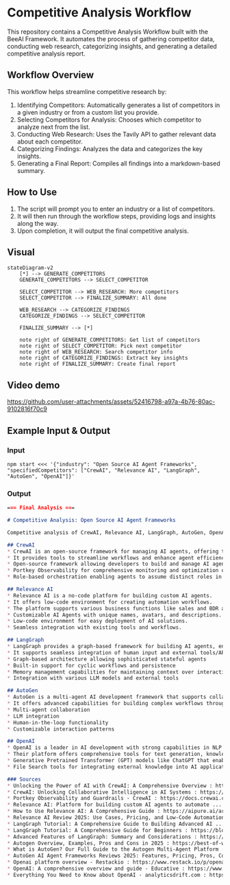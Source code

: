 # Competitive Analysis Workflow

This repository contains a Competitive Analysis Workflow built with the BeeAI Framework. It automates the process of gathering competitor data, conducting web research, categorizing insights, and generating a detailed competitive analysis report.

## Workflow Overview

This workflow helps streamline competitive research by:
1. Identifying Competitors: Automatically generates a list of competitors in a given industry or from a custom list you provide.
2. Selecting Competitors for Analysis: Chooses which competitor to analyze next from the list.
3. Conducting Web Research: Uses the Tavily API to gather relevant data about each competitor.
4. Categorizing Findings: Analyzes the data and categorizes the key insights.
5. Generating a Final Report: Compiles all findings into a markdown-based summary.

## How to Use

1. The script will prompt you to enter an industry or a list of competitors.
2. It will then run through the workflow steps, providing logs and insights along the way.
3. Upon completion, it will output the final competitive analysis.

## Visual

```mermaid
stateDiagram-v2
    [*] --> GENERATE_COMPETITORS
    GENERATE_COMPETITORS --> SELECT_COMPETITOR
    
    SELECT_COMPETITOR --> WEB_RESEARCH: More competitors
    SELECT_COMPETITOR --> FINALIZE_SUMMARY: All done
    
    WEB_RESEARCH --> CATEGORIZE_FINDINGS
    CATEGORIZE_FINDINGS --> SELECT_COMPETITOR
    
    FINALIZE_SUMMARY --> [*]

    note right of GENERATE_COMPETITORS: Get list of competitors
    note right of SELECT_COMPETITOR: Pick next competitor
    note right of WEB_RESEARCH: Search competitor info
    note right of CATEGORIZE_FINDINGS: Extract key insights
    note right of FINALIZE_SUMMARY: Create final report
```

## Video demo

https://github.com/user-attachments/assets/52416798-a97a-4b76-80ac-9102816f70c9

## Example Input & Output

### Input

```
npm start <<< '{"industry": "Open Source AI Agent Frameworks", "specifiedCompetitors": ["CrewAI", "Relevance AI", "LangGraph", "AutoGen", "OpenAI"]}'
```

### Output

```markdown
=== Final Analysis ===

# Competitive Analysis: Open Source AI Agent Frameworks

Competitive analysis of CrewAI, Relevance AI, LangGraph, AutoGen, OpenAI

## CrewAI
* CrewAI is an open-source framework for managing AI agents, offering task automation and multi-agent collaboration.
* It provides tools to streamline workflows and enhance agent efficiency.
* Open-source framework allowing developers to build and manage AI agents with ease.
* Portkey Observability for comprehensive monitoring and optimization of AI agents.
* Role-based orchestration enabling agents to assume distinct roles in collaborative tasks.

## Relevance AI
* Relevance AI is a no-code platform for building custom AI agents.
* It offers low-code environment for creating automation workflows.
* The platform supports various business functions like sales and BDR activities.
* Customizable AI Agents with unique names, avatars, and descriptions.
* Low-code environment for easy deployment of AI solutions.
* Seamless integration with existing tools and workflows.

## LangGraph
* LangGraph provides a graph-based framework for building AI agents, enabling complex workflows and state management.
* It supports seamless integration of human input and external tools/APIs.
* Graph-based architecture allowing sophisticated stateful agents
* Built-in support for cyclic workflows and persistence
* Memory management capabilities for maintaining context over interactions
* Integration with various LLM models and external tools

## AutoGen
* AutoGen is a multi-agent AI development framework that supports collaboration among multiple AI models and tools.
* It offers advanced capabilities for building complex workflows through agent interactions.
* Multi-agent collaboration
* LLM integration
* Human-in-the-loop functionality
* Customizable interaction patterns

## OpenAI
* OpenAI is a leader in AI development with strong capabilities in NLP and generative models.
* Their platform offers comprehensive tools for text generation, knowledge integration, and API access.
* Generative Pretrained Transformer (GPT) models like ChatGPT that enable advanced natural language processing.
* File Search tools for integrating external knowledge into AI applications.

### Sources
* Unlocking the Power of AI with CrewAI: A Comprehensive Overview : https://www.squareshift.co/post/unlocking-the-power-of-ai-with-crewai-a-comprehensive-overview
* CrewAI: Unlocking Collaborative Intelligence in AI Systems : https://insights.codegpt.co/crewai-guide
* Portkey Observability and Guardrails - CrewAI : https://docs.crewai.com/how-to/portkey-observability
* Relevance AI: Platform for building custom AI agents to automate ... : https://aiforeasylife.com/tool/relevance-ai/
* How to Use Relevance AI: A Comprehensive Guide : https://aipure.ai/articles/how-to-use-relevance-ai-a-comprehensive-guide
* Relevance AI Review 2025: Use Cases, Pricing, and Low-Code Automation ... : https://techspherezone.com/relevance-ai-review-2025-use-cases-pricing-and-low-code-automation-insights/
* LangGraph Tutorial: A Comprehensive Guide to Building Advanced AI ... : https://dev.to/aragorn_talks/langgraph-tutorial-a-comprehensive-guide-to-building-advanced-ai-agents-l31
* LangGraph Tutorial: A Comprehensive Guide for Beginners : https://blog.futuresmart.ai/langgraph-tutorial-for-beginners
* Advanced Features of LangGraph: Summary and Considerations : https://dev.to/jamesli/advanced-features-of-langgraph-summary-and-considerations-3m1e
* Autogen Overview, Examples, Pros and Cons in 2025 : https://best-of-web.builder.io/library/microsoft/autogen
* What is AutoGen? Our Full Guide to the Autogen Multi-Agent Platform : https://skimai.com/what-is-autogen-our-full-guide-to-the-autogen-multi-agent-platform/
* AutoGen AI Agent Frameworks Reviews 2025: Features, Pricing, Pros, Cons ... : https://www.aitoolsty.com/tool/autogen
* Openai platform overview - Restackio : https://www.restack.io/p/openai-platform-overview
* OpenAI: A comprehensive overview and guide - Educative : https://www.educative.io/answers/openai-a-comprehensive-overview-and-guide
* Everything You Need to Know about OpenAI - analyticsdrift.com : https://analyticsdrift.com/everything-you-need-to-know-about-openai/
```
